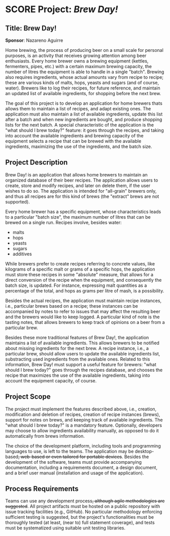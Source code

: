 # SCORE Project: _Brew Day!_

## Title: Brew Day!

**Sponsor**: Nazareno Aguirre

Home brewing, the process of producing beer on a small scale for personal purposes, is an activity that receives growing attention among beer enthusiasts. Every home brewer owns a brewing equipment (kettles, fermenters, pipes, etc.) with a certain maximum brewing capacity, the number of litres the equipment is able to handle in a single "batch". Brewing also requires ingredients, whose actual amounts vary from recipe to recipe; these are various kinds of malts, hops, yeasts and sugars (and of course, water). Brewers like to log their recipes, for future reference, and maintain an updated list of available ingredients, for shopping before the next brew.

The goal of this project is to develop an application for home brewers thats allows them to maintain a list of recipes, and adapt existing ones. The application must also maintain a list of available ingredients, update this list after a batch and when new ingredients are bought, and produce shopping lists for the next batch. A special characteristic of the application is the "what should I brew today?" feature: it goes through the recipes, and taking into account the available ingredients and brewing capacity of the equipment selects a recipe that can be brewed with the available ingredients, maximizing the use of the ingredients, and the batch size.

## Project Description

Brew Day! is an application that allows home brewers to maintain an organized database of their beer recipes. The application allows users to create, store and modify recipes, and later on delete them, if the user wishes to do so. The application is intended for "all-grain" brewers only, and thus all recipes are for this kind of brews (the "extract" brews are not supported).

Every home brewer has a specific equipment, whose characteristics leads to a particular "batch size", the maximum number of litres that can be brewed on a single run. Recipes involve, besides water:

*   malts
*   hops
*   yeasts
*   sugars
*   additives

While brewers prefer to create recipes referring to concrete values, like kilograms of a specific malt or grams of a specific hops, the application must store these recipes in some "absolute" measure, that allows for a direct conversion of the recipe when the equipment, and consequently the batch size, is updated. For instance, expressing malt quantities as a percentage of the total, and hops as grams per litre of mash, is a possibility.

Besides the actual recipes, the application must maintain recipe instances, i.e., particular brews based on a recipe; these instances can be accompanied by notes to refer to issues that may affect the resulting beer and the brewers would like to keep logged. A particular kind of note is the tasting notes, that allows brewers to keep track of opinions on a beer from a particular brew.

Besides these more traditional features of Brew Day!, the application maintains a list of available ingredients. This allows brewers to be notified about missing ingredients for the next brew. A recipe instance, i.e., a particular brew, should allow users to update the available ingredients list, substracting used ingredients from the available ones. Related to this information, Brew Day! must support a useful feature for brewers: "what should I brew today?" goes through the recipes database, and chooses the recipe that maximizes the use of the available ingredients, taking into account the equipment capacity, of course.

## Project Scope

The project must implement the features described above, i.e., creation, modification and deletion of recipes, creation of recipe instances (brews), support for notes on brews, and keeping track of available ingredients. The "what should I brew today?" is a mandatory feature. Optionally, developers may choose to allow ingredients availability manually, as opposed to do it automatically from brews information.

The choice of the development platform, including tools and programming languages to use, is left to the teams. The application may be desktop-based~~, web-based or even tailored for portable devices~~. Besides the development of the software, teams must provide accompanying documentation, including a requirements document, a design document, and a brief user manual (installation and usage of the application).

## Process Requirements

Teams can use any development process~~, although agile methodologies are suggested~~. All project artifacts must be hosted on a public repository with issue tracking facilities (e.g., GitHub). No particular methodology enforcing sufficient testing is suggested, but the project's functionalities must be thoroughly tested (at least, (near to) full statement coverage), and tests must be systematized using suitable unit testing libraries.
